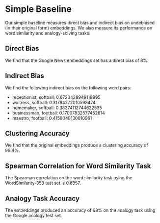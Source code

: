 # Simple Baseline
Our simple baseline measures direct bias and indirect bias on undebiased (in their original form) embeddings. We also measure its performance on word similarity and analogy-solving tasks.

## Direct Bias
We find that the Google News embeddings set has a direct bias of 8%.

## Indirect Bias
We find the following indirect bias on the following word pairs:
* receptionist, softball: 0.6723428949119995
* waitress, softball: 0.31784272010598474
* homemaker, softball: 0.38374112744622535
* businessman, football: 0.17007832577452814
* maestro, football: 0.4158048130010961

## Clustering Accuracy
We find that the original embeddings produce a clustering accuracy of 99.4%.

## Spearman Correlation for Word Similarity Task
The Spearman correlation on the word similarity task using the WordSimilarity-353 test set is 0.6857.

## Analogy Task Accuracy
The embeddings produced an accuracy of 68% on the analogy task using the Google analogy test set.
